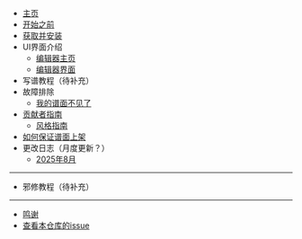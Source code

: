* [主页](/README)
* [开始之前](/before-begin)
* [获取并安装](/INSTALL)
* UI界面介绍
    * [编辑器主页](/UI/home)
    * [编辑器界面](/UI/editor)
* 写谱教程（待补充）
* 故障排除
    * [我的谱面不见了](/troubleshooting/mychartislost)
* [贡献者指南](/contribute/contributor)
    * [风格指南](/contribute/styleguide)
* [如何保证谱面上架](/stable-guide)
* 更改日志（月度更新？）
    * [2025年8月](/changelogs/202508)

------------

* 邪修教程（待补充）

------------

* [鸣谢](/CREDITS)
* [查看本仓库的issue](https://github.com/Tie-Guo/TPhi-Editor-Docs/issues)